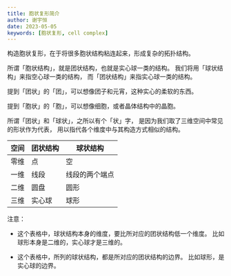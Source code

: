 ```yaml
---
title: 胞状复形简介
author: 谢宇恒
date: 2023-05-05
keywords: [胞状复形, cell complex]
---
```


构造胞状复形，在于将很多胞状结构粘连起来，形成复杂的拓扑结构。

所谓「胞状结构」，就是团状结构，也就是实心球一类的结构。
我们将用「球状结构」来指空心球一类的结构，
而「团状结构」来指实心球一类的结构。

提到「团状」的「团」，可以想像团子和元宵，这种实心的柔软的东西。

提到「胞状」的「胞」，可以想像细胞，或者晶体结构中的晶胞。

所谓「团状」和「球状」，之所以有个「状」字，
是因为我们取了三维空间中常见的形状作为代表，
用以指代各个维度中与其构造方式相似的结构。

| 空间 | 团状结构 | 球状结构       |
|------|----------|----------------|
| 零维 | 点       | 空             |
| 一维 | 线段     | 线段的两个端点 |
| 二维 | 圆盘     | 圆形           |
| 三维 | 实心球   | 球形           |

注意：

- 这个表格中，球状结构本身的维度，要比所对应的团状结构低一个维度。
  比如球形本身是二维的，实心球才是三维的。

- 这个表格中，所列的球状结构，都是所对应的团状结构的边界。
  比如球形，是实心球的边界。
